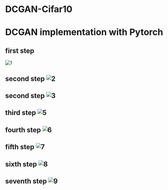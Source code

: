 # DCGAN-Cifar10
# DCGAN implementation with Pytorch


## first step 
![1](https://github.com/fatihylcn/DCGAN-Cifar10/assets/81856342/db5f61c2-8f28-48e8-8068-6e193ae7371e)

## second step ![2](https://github.com/fatihylcn/DCGAN-Cifar10/assets/81856342/a4b58e2f-b6d9-4ba0-a65e-677bfac4ee22)

## second step ![3](https://github.com/fatihylcn/DCGAN-Cifar10/assets/81856342/ba7facf0-51ac-4cdf-90ce-8981f806294a)

## third step ![5](https://github.com/fatihylcn/DCGAN-Cifar10/assets/81856342/e9720f25-4383-4175-a303-707b251f7bc3)

## fourth step ![6](https://github.com/fatihylcn/DCGAN-Cifar10/assets/81856342/86e7f117-605b-48a6-8cd5-a0c0e1fcbbac)

## fifth step ![7](https://github.com/fatihylcn/DCGAN-Cifar10/assets/81856342/09c89620-393f-4e8b-a544-9c83a7e24bf3)

## sixth step ![8](https://github.com/fatihylcn/DCGAN-Cifar10/assets/81856342/93499762-3448-4967-9be0-5d9781902f7d)

## seventh step ![9](https://github.com/fatihylcn/DCGAN-Cifar10/assets/81856342/bb3f3c19-3ba2-459e-8376-c68b43f9b1f4)
